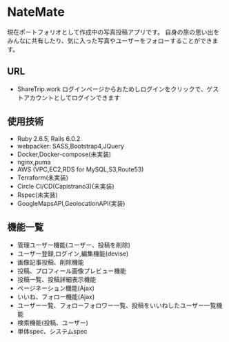 # NateMate
現在ポートフォリオとして作成中の写真投稿アプリです。
自身の旅の思い出をみんなに共有したり、気に入った写真やユーザーをフォローすることができます。

## URL
- ShareTrip.work
ログインページからおためしログインをクリックで、ゲストアカウントとしてログインできます  

## 使用技術
- Ruby 2.6.5, Rails 6.0.2
- webpacker: SASS,Bootstrap4,JQuery
- Docker,Docker-compose(未実装)
- nginx,puma
- AWS (VPC,EC2,RDS for MySQL,S3,Route53)
- Terraform(未実装)
- Circle CI/CD(Capistrano3)(未実装)
- Rspec(未実装)
- GoogleMapsAPI,GeolocationAPI(実装)

## 機能一覧
- 管理ユーザー機能(ユーザー、投稿を削除)
- ユーザー登録,ログイン,編集機能(devise)
- 画像記事投稿、削除機能
- 投稿、プロフィール画像プレビュー機能
- 投稿一覧、投稿詳細表示機能
- ページネーション機能(Ajax)
- いいね、フォロー機能(Ajax)
- ユーザー一覧、フォローフォロワー一覧、投稿をいいねしたユーザー一覧機能
- 検索機能(投稿、ユーザー)
- 単体spec、システムspec
